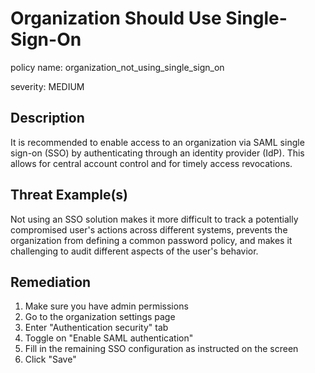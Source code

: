 # Organization Should Use Single-Sign-On

policy name: organization_not_using_single_sign_on

severity: MEDIUM

## Description

It is recommended to enable access to an organization via SAML single sign-on
(SSO) by authenticating through an identity provider (IdP). This allows for
central account control and for timely access revocations.

## Threat Example(s)

Not using an SSO solution makes it more difficult to track a potentially
compromised user's actions across different systems, prevents the organization
from defining a common password policy, and makes it challenging to audit
different aspects of the user's behavior.

## Remediation

1. Make sure you have admin permissions
2. Go to the organization settings page
3. Enter "Authentication security" tab
4. Toggle on "Enable SAML authentication"
5. Fill in the remaining SSO configuration as instructed on the screen
6. Click "Save"
